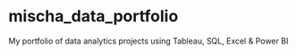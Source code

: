# mischa_data_portfolio
My portfolio of data analytics projects using Tableau, SQL, Excel &amp; Power BI
